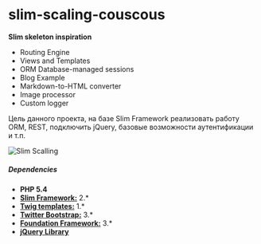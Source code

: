 slim-scaling-couscous
==================
__Slim skeleton inspiration__

* Routing Engine
* Views and Templates
* ORM Database-managed sessions
* Blog Example
* Markdown-to-HTML converter
* Image processor
* Custom logger

Цель данного проекта, на базе Slim Framework реализовать работу ORM, REST, подключить jQuery, базовые возможности аутентификации и т.п.


![Slim Scalling](http://res.cloudinary.com/comm1t/image/upload/v1459454473/ezgif.com-gif-maker_okrfup.gif)

##### Dependencies
* __PHP 5.4__
* [__Slim Framework:__](https://github.com/codeguy/Slim) 2.*
* [__Twig templates:__](https://github.com/fabpot/Twig) 1.*
* [__Twitter Bootstrap:__](https://github.com/twbs/bootstrap) 3.*
* [__Foundation Framework:__](http://foundation.zurb.com/) 3.*
* [__jQuery Library__](https://jquery.com/)